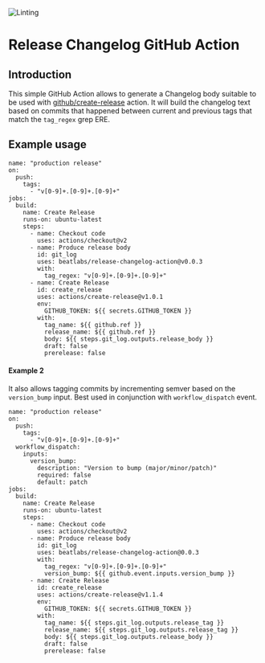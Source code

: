 ![Linting](https://github.com/beatlabs/release-changelog-action/workflows/Linting/badge.svg)
# Release Changelog GitHub Action

## Introduction
This simple GitHub Action allows to generate a Changelog body suitable to be used with [github/create-release](https://github.com/marketplace/actions/create-a-release) action.
It will build the changelog text based on commits that happened between current and
previous tags that match the `tag_regex` grep ERE.

## Example usage

```
name: "production release"
on:
  push:
    tags:
      - "v[0-9]+.[0-9]+.[0-9]+"
jobs:
  build:
    name: Create Release
    runs-on: ubuntu-latest
    steps:
      - name: Checkout code
        uses: actions/checkout@v2
      - name: Produce release body
        id: git_log
        uses: beatlabs/release-changelog-action@v0.0.3
        with:
          tag_regex: "v[0-9]+.[0-9]+.[0-9]+"
      - name: Create Release
        id: create_release
        uses: actions/create-release@v1.0.1
        env:
          GITHUB_TOKEN: ${{ secrets.GITHUB_TOKEN }}
        with:
          tag_name: ${{ github.ref }}
          release_name: ${{ github.ref }}
          body: ${{ steps.git_log.outputs.release_body }}
          draft: false
          prerelease: false
```

#### Example 2
It also allows tagging commits by incrementing semver based on the `version_bump` input. Best used in conjunction with `workflow_dispatch` event.

```
name: "production release"
on:
  push:
    tags:
      - "v[0-9]+.[0-9]+.[0-9]+"
  workflow_dispatch:
    inputs:
      version_bump:
        description: "Version to bump (major/minor/patch)"
        required: false
        default: patch
jobs:
  build:
    name: Create Release
    runs-on: ubuntu-latest
    steps:
      - name: Checkout code
        uses: actions/checkout@v2
      - name: Produce release body
        id: git_log
        uses: beatlabs/release-changelog-action@0.0.3
        with:
          tag_regex: "v[0-9]+.[0-9]+.[0-9]+"
          version_bump: ${{ github.event.inputs.version_bump }}
      - name: Create Release
        id: create_release
        uses: actions/create-release@v1.1.4
        env:
          GITHUB_TOKEN: ${{ secrets.GITHUB_TOKEN }}
        with:
          tag_name: ${{ steps.git_log.outputs.release_tag }}
          release_name: ${{ steps.git_log.outputs.release_tag }}
          body: ${{ steps.git_log.outputs.release_body }}
          draft: false
          prerelease: false
```
